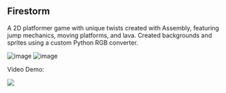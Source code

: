 ## Firestorm

A 2D platformer game with unique twists created with Assembly, featuring jump mechanics, moving platforms, and lava. Created backgrounds and sprites using a custom Python RGB converter.

![image](https://github.com/andrewaucie/platformgame/assets/110870107/79514c23-173d-4d19-8aae-71f9e8f79560)
![image](https://github.com/andrewaucie/platformgame/assets/110870107/d5badffc-3dd4-472c-8e84-a9fbba08f2cd)

Video Demo:

[![](http://markdown-videos-api.jorgenkh.no/youtube/AYIsV4lBkxs)](https://www.youtube.com/watch?v=oKZdytaCIBE)

